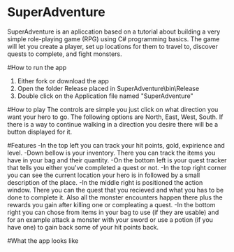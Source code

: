 # SuperAdventure
SuperAdventure is an apliccation based on a tutorial about building a very simple role-playing game (RPG) using  C# programming basics.
The game will let you create a player, set up locations for them to travel to, discover quests
to complete, and fight monsters.

#How to run the app
1. Either fork or download the app 
2. Open the folder Release placed in SuperAdventure\bin\Release
3. Double click on the Application file named "SuperAdventure"

#How to play
The controls are simple you just click on what direction you want your hero to go.
The following options are North, East, West, South. If there is a way to continue walking in a direction you desire there will be a button displayed for it.

#Features
-In the top left you can track your hit points, gold, expirience and level.
-Down bellow is your inventory. There you can track the items you have in your bag and their quantity.
-On the bottom left is your quest tracker that tells you either you've completed a quest or not.
-In the top right corner you can see the current location your hero is in followed by a small description of the place.
-In the middle right is positioned the action window. There you can the quest that you recieved and what you has to be done to complete it. 
Also all the monster encounters happen there plus the rewards you gain after killing one or compleating a quest.
-In the bottom right you can chose from items in your bag to use (if they are usable) and for an example attack a monster with your sword or use a potion (if you have one) to gain back some of your hit points back.

#What the app looks like







